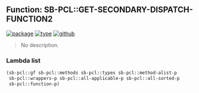 ## Function: SB-PCL::GET-SECONDARY-DISPATCH-FUNCTION2
[![package](https://img.shields.io/badge/Package-SB--PCL-5f9ea0.svg?style=social&colorA=999999)](../) [![type](https://img.shields.io/badge/Type-Function-5f9ea0.svg?style=social&colorA=999999)](../#function) [![github](https://img.shields.io/badge/GitHub-View_the_source-5f9ea0.svg?style=social&colorA=999999&logo=github)](https://github.com/sbcl/sbcl/blob/master/src/pcl/dfun.lisp/) 

> No description.

### Lambda list
```cl
(sb-pcl::gf sb-pcl::methods sb-pcl::types sb-pcl::method-alist-p
 sb-pcl::wrappers-p sb-pcl::all-applicable-p sb-pcl::all-sorted-p
 sb-pcl::function-p)
```
